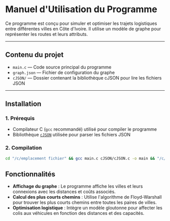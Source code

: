 # Manuel d'Utilisation du Programme

Ce programme est conçu pour simuler et optimiser les trajets logistiques entre différentes villes en Côte d'Ivoire. Il utilise un modèle de graphe pour représenter les routes et leurs attributs.

---

## Contenu du projet

- `main.c` — Code source principal du programme
- `graph.json` — Fichier de configuration du graphe
- `cJSON/` — Dossier contenant la bibliothèque cJSON pour lire les fichiers JSON

---

## Installation

### 1. Prérequis

- Compilateur C (`gcc` recommandé) utilisé pour compiler le programme
- Bibliothèque [`cJSON`](https://github.com/DaveGamble/cJSON) utilisée pour parser les fichiers JSON

### 2. Compilation

```bash
cd "/c/emplacement fichier" && gcc main.c cJSON/cJSON.c -o main && "/c/emplacement fichier"main
```

## Fonctionnalités

- **Affichage du graphe** : Le programme affiche les villes et leurs connexions avec les distances et coûts associés.
- **Calcul des plus courts chemins** : Utilise l'algorithme de Floyd-Warshall pour trouver les plus courts chemins entre toutes les paires de villes.
- **Optimisation logistique** : Intègre un modèle gloutonne pour affecter les colis aux véhicules en fonction des distances et des capacités.
